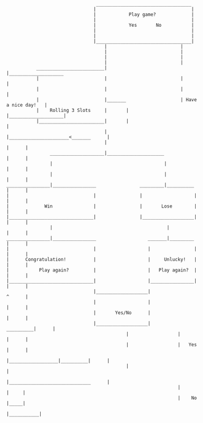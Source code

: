 

                                     ___________________________________
                                    |                                   |
                                    |            Play game?             |
                                    |                                   |
                                    |            Yes       No           |
                                    |                                   |
                                    |                                   |
                                    |___________________________________|
                                        |                           |
                                        |                           |
                                        |                           |
                                        |                           |
               _________________________|                           |____________________
               |                        |                           |                    |
               |                        |                           |                    |
               |                        |_______                    | Have a nice day!   |
               |    Rolling 3 Slots     |       |                   |____________________|
               |________________________|       |                                    |
                                        |       |______________________<_______      |
                                        |                                     |      |
                    ____________________|_____________________                |      |
                    |                                         |               |      |
                    |                                         |               |      |
    ________________|________________                _________|__________     |      |
    |                               |                |                   |    |      |
    |             Win               |                |       Lose        |    |      |
    |_______________________________|                |___________________|    |      |
                    |                                          |              |      |
    ________________|________________                   _______|_________     |      |
    |                               |                   |                |    |      |
    |      Congratulation!          |                   |     Unlucky!   |    |      |
    |           Play again?         |                   |   Play again?  |    |      |
    |_______________________________|                   |________________|    |      |
                                    |___________________|                     ^      |
                                    |                   |                     |      |
                                    |       Yes/No      |                     |      |
                                    |___________________|           __________|      |
                                                |                  |          |      |
                                                |                  |   Yes    |      |
                                                |__________________|__________|      |
                                                |                                    |
                                                |______________________________      |
                                                                   |           |     |
                                                                   |    No     |_____|
                                                                   |___________|